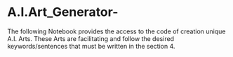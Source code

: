 # A.I.Art_Generator-
The following Notebook provides the access to the code of creation unique A.I. Arts. These Arts are facilitating and follow the desired keywords/sentences that must be written in the section 4.
